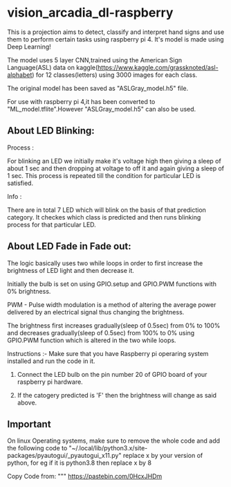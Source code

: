 # vision_arcadia_dl-raspberry
This is a projection aims to detect, classify and interpret hand signs and use them to perform certain tasks using raspberry pi 4. It's model is made using Deep Learning! 

The model uses 5 layer CNN,trained using the American Sign Language(ASL) data on kaggle(https://www.kaggle.com/grassknoted/asl-alphabet) for 12 classes(letters) using 3000 images for each class.

The original model has been saved as "ASLGray_model.h5" file.

For use with raspberry pi 4,it has been converted to "ML_model.tflite".However "ASLGray_model.h5" can also be used.



## About LED Blinking:

Process : 

For blinking an LED we initially make it's voltage high then giving a sleep of about 1 sec and then dropping at voltage to off it and again giving a sleep of 1 sec. This process is repeated till the condition for particular LED is satisfied.

Info : 

There are in total 7 LED which will blink on the basis of that prediction category. It checkes which class is predicted and then runs blinking process for that particular LED.


## About LED Fade in Fade out:

The logic basically uses two while loops in order  to first increase the brightness of LED light 
and then decrease it. 

Initially the bulb is set on using GPIO.setup and GPIO.PWM functions with 0% brightness.

PWM - Pulse width modulation is a method of altering the average power delivered by an electrical signal
thus changing the brightness.

The brightness first increases gradually(sleep of 0.5sec) from 0% to 100% and decreases gradually(sleep of 0.5sec) from 100% to 0% using GPIO.PWM
function which is altered in the two while loops.

Instructions :-
 Make sure that you have Raspberry pi operaring system installed and run the code in it.

1) Connect the LED bulb on the pin number 20 of GPIO board of your raspberry pi hardware.

2) If the catogery predicted is 'F' then the brightness will change as said above.



## Important ##
On linux Operating systems, make sure to remove the whole code and add the following code to 
"~/.local/lib/python3.x/site-packages/pyautogui/_pyautogui_x11.py"
replace x by your version of python, for eg if it is python3.8 then replace x by 8

Copy Code from:
"""
https://pastebin.com/0HcxJHDm